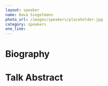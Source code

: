 ```yaml
---
layout: speaker
name: Hava Siegelmann
photo_url: /images/speakers/placeholder.jpg
category: speakers
one_line:
---
```


Biography
====
Talk Abstract
=============

